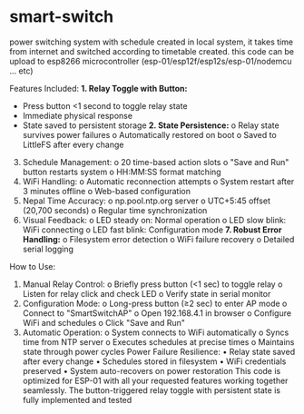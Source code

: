 # smart-switch
power switching system with schedule created in local system, it takes time from internet and switched according to timetable created.
this code can be upload to esp8266 microcontroller (esp-01/esp12f/esp12s/esp-01/nodemcu ... etc)

Features Included:
**1.	Relay Toggle with Button:**
  -	Press button <1 second to toggle relay state
  -	Immediate physical response
  -	State saved to persistent storage
**2.	State Persistence:**
  o	Relay state survives power failures
  o	Automatically restored on boot
  o	Saved to LittleFS after every change
3.	Schedule Management:
  o	20 time-based action slots
  o	"Save and Run" button restarts system
  o	HH:MM:SS format matching
4.	WiFi Handling:
  o	Automatic reconnection attempts
  o	System restart after 3 minutes offline
  o	Web-based configuration
5.	Nepal Time Accuracy:
  o	np.pool.ntp.org server
  o	UTC+5:45 offset (20,700 seconds)
  o	Regular time synchronization
6.	Visual Feedback:
  o	LED steady on: Normal operation
  o	LED slow blink: WiFi connecting
  o	LED fast blink: Configuration mode
**7.	Robust Error Handling:**
  o	Filesystem error detection
  o	WiFi failure recovery
  o	Detailed serial logging

How to Use:
1.	Manual Relay Control:
    o	Briefly press button (<1 sec) to toggle relay
    o	Listen for relay click and check LED
    o	Verify state in serial monitor
2.	Configuration Mode:
    o	Long-press button (≥2 sec) to enter AP mode
    o	Connect to "SmartSwitchAP"
    o	Open 192.168.4.1 in browser
    o	Configure WiFi and schedules
    o	Click "Save and Run"
3.	Automatic Operation:
    o	System connects to WiFi automatically
    o	Syncs time from NTP server
    o	Executes schedules at precise times
    o	Maintains state through power cycles
Power Failure Resilience:
    •	Relay state saved after every change
    •	Schedules stored in filesystem
    •	WiFi credentials preserved
    •	System auto-recovers on power restoration
    This code is optimized for ESP-01 with all your requested features working together seamlessly. The button-triggered relay toggle with persistent state is fully implemented and tested


